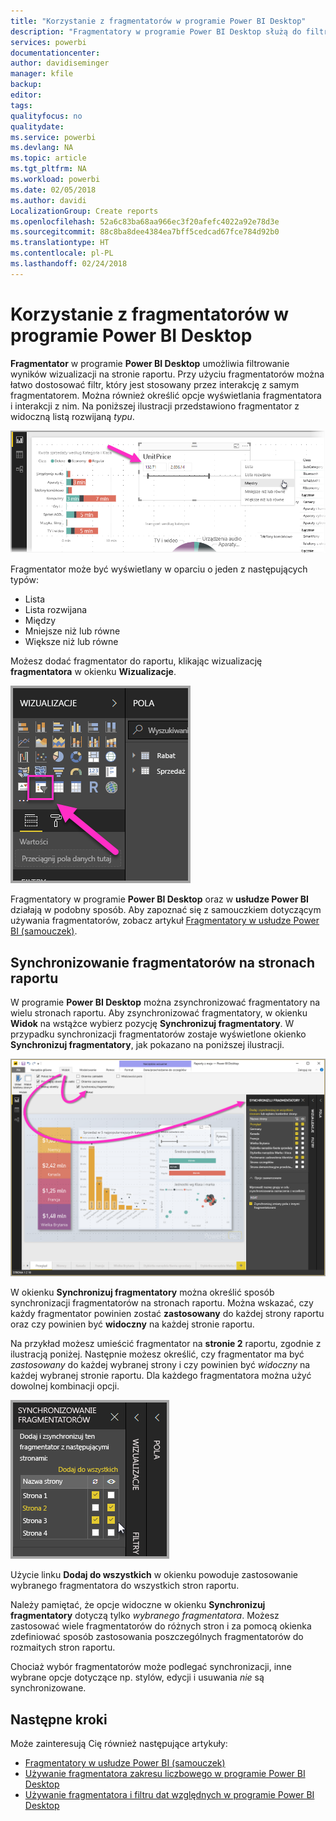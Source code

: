 ```yaml
---
title: "Korzystanie z fragmentatorów w programie Power BI Desktop"
description: "Fragmentatory w programie Power BI Desktop służą do filtrowania, wyróżniania i dostosowywania raportów"
services: powerbi
documentationcenter: 
author: davidiseminger
manager: kfile
backup: 
editor: 
tags: 
qualityfocus: no
qualitydate: 
ms.service: powerbi
ms.devlang: NA
ms.topic: article
ms.tgt_pltfrm: NA
ms.workload: powerbi
ms.date: 02/05/2018
ms.author: davidi
LocalizationGroup: Create reports
ms.openlocfilehash: 52a6c83ba68aa966ec3f20afefc4022a92e78d3e
ms.sourcegitcommit: 88c8ba8dee4384ea7bff5cedcad67fce784d92b0
ms.translationtype: HT
ms.contentlocale: pl-PL
ms.lasthandoff: 02/24/2018
---
```

# <a name="using-slicers-power-bi-desktop"></a>Korzystanie z fragmentatorów w programie Power BI Desktop

**Fragmentator** w programie **Power BI Desktop** umożliwia filtrowanie wyników wizualizacji na stronie raportu. Przy użyciu fragmentatorów można łatwo dostosować filtr, który jest stosowany przez interakcję z samym fragmentatorem. Można również określić opcje wyświetlania fragmentatora i interakcji z nim. Na poniższej ilustracji przedstawiono fragmentator z widoczną listą rozwijaną *typu*. 

![](media/desktop-slicers/desktop-slicers_01.png)

Fragmentator może być wyświetlany w oparciu o jeden z następujących typów:

* Lista
* Lista rozwijana
* Między
* Mniejsze niż lub równe
* Większe niż lub równe

Możesz dodać fragmentator do raportu, klikając wizualizację **fragmentatora** w okienku **Wizualizacje**.

![](media/desktop-slicers/desktop-slicers_02.png)

Fragmentatory w programie **Power BI Desktop** oraz w **usłudze Power BI** działają w podobny sposób. Aby zapoznać się z samouczkiem dotyczącym używania fragmentatorów, zobacz artykuł [Fragmentatory w usłudze Power BI (samouczek)](power-bi-visualization-slicers.md).

## <a name="synchronize-slicers-across-report-pages"></a>Synchronizowanie fragmentatorów na stronach raportu

W programie **Power BI Desktop** można zsynchronizować fragmentatory na wielu stronach raportu. Aby zsynchronizować fragmentatory, w okienku **Widok** na wstążce wybierz pozycję **Synchronizuj fragmentatory**. W przypadku synchronizacji fragmentatorów zostaje wyświetlone okienko **Synchronizuj fragmentatory**, jak pokazano na poniższej ilustracji.

![](media/desktop-slicers/desktop-slicers_03.png)

W okienku **Synchronizuj fragmentatory** można określić sposób synchronizacji fragmentatorów na stronach raportu. Można wskazać, czy każdy fragmentator powinien zostać **zastosowany** do każdej strony raportu oraz czy powinien być **widoczny** na każdej stronie raportu.

Na przykład możesz umieścić fragmentator na **stronie 2** raportu, zgodnie z ilustracją poniżej. Następnie możesz określić, czy fragmentator ma być *zastosowany* do każdej wybranej strony i czy powinien być *widoczny* na każdej wybranej stronie raportu. Dla każdego fragmentatora można użyć dowolnej kombinacji opcji. 

![](media/desktop-slicers/desktop-slicers_04.png)

Użycie linku **Dodaj do wszystkich** w okienku powoduje zastosowanie wybranego fragmentatora do wszystkich stron raportu.

Należy pamiętać, że opcje widoczne w okienku **Synchronizuj fragmentatory** dotyczą tylko *wybranego fragmentatora*. Możesz zastosować wiele fragmentatorów do różnych stron i za pomocą okienka zdefiniować sposób zastosowania poszczególnych fragmentatorów do rozmaitych stron raportu. 

Chociaż wybór fragmentatorów może podlegać synchronizacji, inne wybrane opcje dotyczące np. stylów, edycji i usuwania *nie* są synchronizowane. 

## <a name="next-steps"></a>Następne kroki

Może zainteresują Cię również następujące artykuły:

* [Fragmentatory w usłudze Power BI (samouczek)](power-bi-visualization-slicers.md)
* [Używanie fragmentatora zakresu liczbowego w programie Power BI Desktop](desktop-slicer-numeric-range.md)
* [Używanie fragmentatora i filtru dat względnych w programie Power BI Desktop](desktop-slicer-filter-date-range.md)

